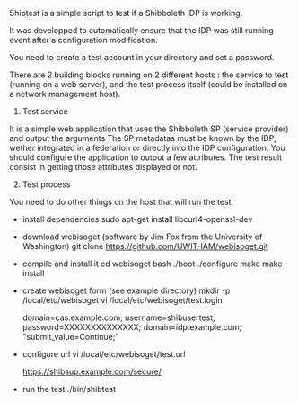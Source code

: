 Shibtest is a simple script to test if a Shibboleth IDP is working.

It was developped to automatically ensure that the IDP was still running
event after a configuration modification.

You need to create a test account in your directory and set
a password.

There are 2 building blocks running on 2 different hosts :
the service to test (running on a web server), and the test process itself
(could be installed on a network management host).

1. Test service

It is a simple web application that uses the  Shibboleth SP (service
provider) and output the arguments
The SP metadatas must be known by the IDP, wether
integrated in a federation or directly into the IDP configuration.
You should configure the application to output a few attributes.
The test result consist in getting those attributes displayed
or not.

2. Test process 

You need to do other things on the host that will run the test:

- install dependencies
	sudo apt-get install libcurl4-openssl-dev

- download webisoget (software by Jim Fox from the University of Washington)
	git clone https://github.com/UWIT-IAM/webisoget.git
	
- compile and install it
	cd webisoget
	bash ./boot
	./configure
	make
	make install

- create webisoget form (see example directory)
	mkdir -p /local/etc/webisoget
	vi /local/etc/webisoget/test.login

	domain=cas.example.com; username=shibusertest; password=XXXXXXXXXXXXXX;
	domain=idp.example.com; "submit_value=Continue;"

- configure url
	vi /local/etc/webisoget/test.url

	https://shibsup.example.com/secure/

- run the test 
	./bin/shibtest
